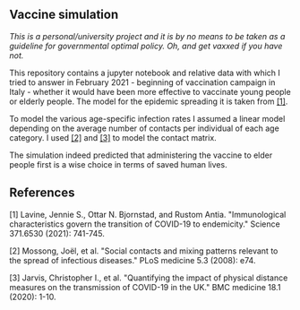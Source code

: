 ## Vaccine simulation

*This is a personal/university project and it is by no means to be taken as a guideline for governmental optimal policy. Oh, and get vaxxed if you have not.*

This repository contains a jupyter notebook and relative data with which I tried to answer in February 2021 - beginning of vaccination campaign in Italy - whether it would have been more effective to vaccinate young people or elderly people. The model for the epidemic spreading it is taken from [[1]](#1).

To model the various age-specific infection rates I assumed a linear model depending on the average number of contacts per individual of each age category. I used [[2]](#2) and [[3]](#3) to model the contact matrix.

The simulation indeed predicted that administering the vaccine to elder people first is a wise choice in terms of saved human lives.

## References
<a id="1">[1]</a> 
Lavine, Jennie S., Ottar N. Bjornstad, and Rustom Antia. "Immunological characteristics govern the transition of COVID-19 to endemicity." Science 371.6530 (2021): 741-745.

<a id="2">[2]</a> 
Mossong, Joël, et al. "Social contacts and mixing patterns relevant to the spread of infectious diseases." PLoS medicine 5.3 (2008): e74.

<a id="3">[3]</a> 
Jarvis, Christopher I., et al. "Quantifying the impact of physical distance measures on the transmission of COVID-19 in the UK." BMC medicine 18.1 (2020): 1-10.